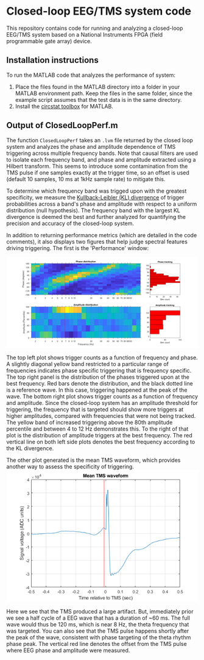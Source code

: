 # Closed-loop EEG/TMS system code

This repository contains code for running and analyzing a closed-loop EEG/TMS system based on a National Instruments FPGA (field programmable gate array) device.

## Installation instructions

To run the MATLAB code that analyzes the performance of system: 
1. Place the files found in the MATLAB directory into a folder in your MATLAB environment path. Keep the files in the same folder, since the example script assumes that the test data is in the same directory.
2. Install the [circstat toolbox](https://www.mathworks.com/matlabcentral/fileexchange/10676-circular-statistics-toolbox-directional-statistics) for MATLAB.

## Output of ClosedLoopPerf.m

The function `ClosedLoopPerf` takes an `.lvm` file returned by the closed loop system and analyzes the phase and amplitude dependence of TMS triggering across multiple frequency bands. Note that causal filters are used to isolate each frequency band, and phase and amplitude extracted using a Hilbert transform. This seems to introduce some contamination from the TMS pulse if one samples exactly at the trigger time, so an offset is used (default 10 samples, 10 ms at 1kHz sample rate) to mitigate this.

To determine which frequency band was trigged upon with the greatest specificity, we measure the [Kullback-Leibler (KL) divergence](https://en.wikipedia.org/wiki/Kullback%E2%80%93Leibler_divergence) of trigger probabilities across a band's phase and amplitude with respect to a uniform distribution (null hypothesis). The frequency band with the largest KL divergence is deemed the best and further analyzed for quantifying the precision and accuracy of the closed-loop system. 

In addition to returning performance metrics (which are detailed in the code comments), it also displays two figures that help judge spectral features driving triggering. The first is the 'Performance' window:

![performance plot](PerformancePlot.png)

The top left plot shows trigger counts as a function of frequency and phase. A slightly diagonal yellow band restricted to a particular range of frequencies indicates phase specific triggering that is frequency specific. The top right panel is the distribution of the phases triggered upon at the best frequency. Red bars denote the distribution, and the black dotted line is a reference wave. In this case, triggering happened at the peak of the wave. The bottom right plot shows trigger counts as a function of frequency and amplitude. Since the closed-loop system has an amplitude threshold for triggering, the frequency that is targeted should show more triggers at higher amplitudes, compared with frequencies that were not being tracked. The yellow band of increased triggering above the 80th amplitude percentile and between 4 to 12 Hz demonstrates this. To the right of that plot is the distribution of amplitude triggers at the best frequency. The red vertical line on both left side plots denotes the best frequency according to the KL divergence.

The other plot generated is the mean TMS waveform, which provides another way to assess the specificity of triggering.
![waveform plot](TMSWaveformPlot.png)

Here we see that the TMS produced a large artifact. But, immediately prior we see a half cycle of a EEG wave that has a duration of ~60 ms. The full wave would thus be 120 ms, which is near 8 Hz, the theta frequency that was targeted. You can also see that the TMS pulse happens shortly after the peak of the wave, consistent with phase targeting of the theta rhythm phase peak. The vertical red line denotes the offset from the TMS pulse where EEG phase and amplitude were measured.
